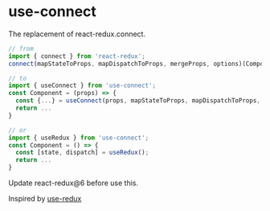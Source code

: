 # use-connect

The replacement of react-redux.connect.

```javascript
// from
import { connect } from 'react-redux';
connect(mapStateToProps, mapDispatchToProps, mergeProps, options)(Component);

// to
import { useConnect } from 'use-connect';
const Component = (props) => {
  const {...} = useConnect(props, mapStateToProps, mapDispatchToProps, mergeProps);
  return ...
}

// or
import { useRedux } from 'use-connect';
const Component = () => {
  const [state, dispatch] = useRedux();
  return ...
}
```

Update react-redux@6 before use this.

Inspired by [use-redux](https://github.com/flepretre/use-redux)
